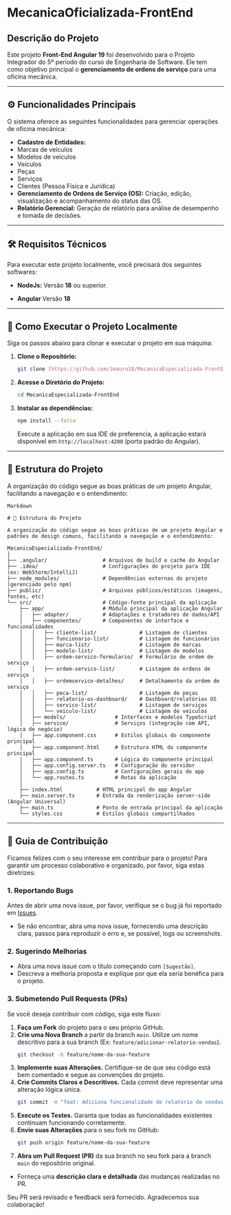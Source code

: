 # MecanicaOficializada-FrontEnd

## Descrição do Projeto

Este projeto **Front-End Angular 19** foi desenvolvido para o Projeto Integrador do 5º período do curso de Engenharia de Software. Ele tem como objetivo principal o **gerenciamento de ordens de serviço** para uma oficina mecânica.

---

## ⚙️ Funcionalidades Principais

O sistema oferece as seguintes funcionalidades para gerenciar operações de oficina mecânica:

-   **Cadastro de Entidades:**
  -   Marcas de veículos
  -   Modelos de veículos
  -   Veículos
  -   Peças
  -   Serviços
  -   Clientes (Pessoa Física e Jurídica)
-   **Gerenciamento de Ordens de Serviço (OS):** Criação, edição, visualização e acompanhamento do status das OS.
-   **Relatório Gerencial:** Geração de relatório para análise de desempenho e tomada de decisões.

---

## 🛠️ Requisitos Técnicos

Para executar este projeto localmente, você precisará dos seguintes softwares:

-   **NodeJs:** Versão **18** ou superior.

-   **Angular** Versão **18**
---


## 🚀 Como Executar o Projeto Localmente

Siga os passos abaixo para clonar e executar o projeto em sua máquina:

1.  **Clone o Repositório:**
    ```bash
    git clone [https://github.com/Jmauro10/MecanicaEspecializada-FrontEnd.git](https://github.com/Jmauro10/MecanicaEspecializada-FrontEnd.git)
    ```

2.  **Acesse o Diretório do Projeto:**
    ```bash
    cd MecanicaEspecializada-FrontEnd
    ```

3.  **Instalar as dependências:**

    ```bash
    npm install --force
    ```
    Execute a aplicação em sua IDE de preferencia, a aplicação estará disponível em `http://localhost:4200` (porta padrão do Angular).

---

## 📂 Estrutura do Projeto

A organização do código segue as boas práticas de um projeto Angular, facilitando a navegação e o entendimento:

```
Markdown

# 📂 Estrutura do Projeto

A organização do código segue as boas práticas de um projeto Angular e padrões de design comuns, facilitando a navegação e o entendimento:

MecanicaEspecializada-FrontEnd/
│
├── .angular/                  # Arquivos de build e cache do Angular
├── .idea/                     # Configurações do projeto para IDE (ex: WebStorm/IntelliJ)
├── node_modules/              # Dependências externas do projeto (gerenciado pelo npm)
├── public/                    # Arquivos públicos/estáticos (imagens, fontes, etc)
└── src/                       # Código-fonte principal da aplicação
    ├── app/                   # Módulo principal da aplicação Angular
    │   ├── adapter/           # Adaptações e tratadores de dados/API
    │   ├── componentes/       # Componentes de interface e funcionalidades
    │   │   ├── cliente-list/              # Listagem de clientes
    │   │   ├── funcionario-list/          # Listagem de funcionários
    │   │   ├── marca-list/                # Listagem de marcas
    │   │   ├── modelo-list/               # Listagem de modelos
    │   │   ├── ordem-servico-formulario/  # Formulário de ordem de serviço
    │   │   ├── ordem-servico-list/        # Listagem de ordens de serviço
    │   │   ├── ordemservico-detalhes/     # Detalhamento da ordem de serviço
    │   │   ├── peca-list/                 # Listagem de peças
    │   │   ├── relatorio-os-dashboard/    # Dashboard/relatórios OS
    │   │   ├── servico-list/              # Listagem de serviços
    │   │   └── veiculo-list/              # Listagem de veículos
    │   ├── models/                # Interfaces e modelos TypeScript
    │   ├── service/               # Serviços (integração com API, lógica de negócio)
    │   ├── app.component.css      # Estilos globais do componente principal
    │   ├── app.component.html     # Estrutura HTML do componente principal
    │   ├── app.component.ts       # Lógica do componente principal
    │   ├── app.config.server.ts   # Configuração do servidor
    │   ├── app.config.ts          # Configurações gerais do app
    │   └── app.routes.ts          # Rotas da aplicação
    │
    ├── index.html           # HTML principal do app Angular
    ├── main.server.ts       # Entrada da renderização server-side (Angular Universal)
    ├── main.ts              # Ponto de entrada principal da aplicação
    └── styles.css           # Estilos globais compartilhados
```

---

## 🤝 Guia de Contribuição

Ficamos felizes com o seu interesse em contribuir para o projeto! Para garantir um processo colaborativo e organizado, por favor, siga estas diretrizes:

### 1. Reportando Bugs

Antes de abrir uma nova issue, por favor, verifique se o bug já foi reportado em [Issues](https://github.com/Edielson062/MecanicaEspecializada-BackEnd/issues).

- Se não encontrar, abra uma nova issue, fornecendo uma descrição clara, passos para reproduzir o erro e, se possível, logs ou screenshots.

### 2. Sugerindo Melhorias

-   Abra uma nova issue com o título começando com `[Sugestão]`.
-   Descreva a melhoria proposta e explique por que ela seria benéfica para o projeto.

### 3. Submetendo Pull Requests (PRs)

Se você deseja contribuir com código, siga este fluxo:

1.  **Faça um Fork** do projeto para o seu próprio GitHub.
2.  **Crie uma Nova Branch** a partir da branch `main`. Utilize um nome descritivo para a sua branch (Ex: `feature/adicionar-relatorio-vendas`).
    ```bash
    git checkout -b feature/nome-da-sua-feature
    ```
3.  **Implemente suas Alterações.** Certifique-se de que seu código está bem comentado e segue as convenções do projeto.
4.  **Crie Commits Claros e Descritivos.** Cada commit deve representar uma alteração lógica única.
    ```bash
    git commit -m "feat: Adiciona funcionalidade de relatório de vendas"
    ```
5.  **Execute os Testes.** Garanta que todas as funcionalidades existentes continuam funcionando corretamente.
6.  **Envie suas Alterações** para o seu fork no GitHub:
    ```bash
    git push origin feature/nome-da-sua-feature
    ```
7.  **Abra um Pull Request (PR)** da sua branch no seu fork para a branch `main` do repositório original.
  -   Forneça uma **descrição clara e detalhada** das mudanças realizadas no PR.

Seu PR será revisado e feedback será fornecido. Agradecemos sua colaboração!

